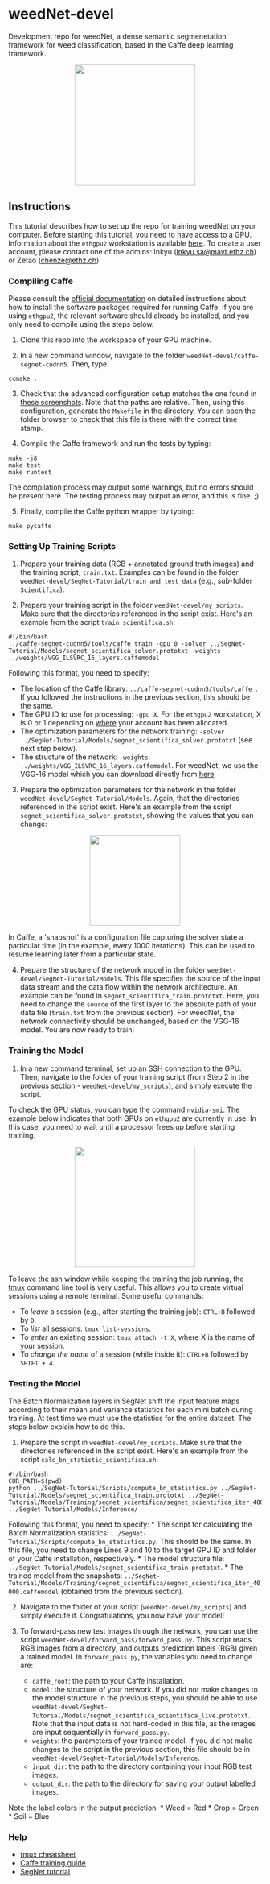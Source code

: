 # weedNet-devel

Development repo for weedNet, a dense semantic segmenetation framework for weed classification, based in the Caffe deep learning framework.

<p align="center"><img src="https://cdn.pbrd.co/images/HfMjJye.png" height="240"/> </p>

## Instructions

This tutorial describes how to set up the repo for training weedNet on your computer. Before starting this tutorial, you need to have access to a GPU. Information about the `ethgpu2` workstation is available [here](https://docs.google.com/spreadsheets/d/1gZWAGAnPVVMpJuJGFkoGH0O_CZ3D9u0XBBJ4nGEEEs8/edit?ts=5ac35276#gid=0). To create a user account, please contact one of the admins: Inkyu (inkyu.sa@mavt.ethz.ch) or Zetao (chenze@ethz.ch).

### Compiling Caffe

Please consult the [official documentation](http://caffe.berkeleyvision.org/installation.html) on detailed instructions about how to install the software packages required for running Caffe. If you are using `ethgpu2`, the relevant software should already be installed, and you only need to compile using the steps below.

1. Clone this repo into the workspace of your GPU machine.

2. In a new command window, navigate to the folder `weedNet-devel/caffe-segnet-cudnn5`. Then, type:

```
ccmake .
```

3. Check that the advanced configuration setup matches the one found in [these screenshots](https://docs.google.com/document/d/1kk-9-stN8oUGd4jZauGp7Yfj81iwxsJ4Kfxs8zKYq_A/edit). Note that the paths are relative. Then, using this configuration, generate the `Makefile` in the directory. You can open the folder browser to check that this file is there with the correct time stamp.

4. Compile the Caffe framework and run the tests by typing:

```
make -j8
make test
make runtest
```

The compilation process may output some warnings, but no errors should be present here. The testing process may output an error, and this is fine. ;)

5. Finally, compile the Caffe python wrapper by typing:

```
make pycaffe
```

### Setting Up Training Scripts

1. Prepare your training data (RGB + annotated ground truth images) and the training script, `train.txt`. Examples can be found in the folder `weedNet-devel/SegNet-Tutorial/train_and_test_data` (e.g., sub-folder `Scientifica`).

2. Prepare your training script in the folder `weedNet-devel/my_scripts`. Make sure that the directories referenced in the script exist. Here's an example from the script `train_scientifica.sh`:

```
#!/bin/bash
../caffe-segnet-cudnn5/tools/caffe train -gpu 0 -solver ../SegNet-Tutorial/Models/segnet_scientifica_solver.prototxt -weights ../weights/VGG_ILSVRC_16_layers.caffemodel
```

Following this format, you need to specify:
* The location of the Caffe library: `../caffe-segnet-cudnn5/tools/caffe `. If you followed the instructions in the previous section, this should be the same.
* The GPU ID to use for processing: `-gpu X`. For the `ethgpu2` workstation, X is 0 or 1 depending on [where](https://docs.google.com/spreadsheets/d/1gZWAGAnPVVMpJuJGFkoGH0O_CZ3D9u0XBBJ4nGEEEs8/edit?ts=5ac35276#gid=0) your account has been allocated.
* The optimization parameters for the network training: `-solver ../SegNet-Tutorial/Models/segnet_scientifica_solver.prototxt` (see next step below).
* The structure of the network: `-weights ../weights/VGG_ILSVRC_16_layers.caffemodel`. For weedNet, we use the VGG-16 model which you can download directly from [here](http://www.robots.ox.ac.uk/~vgg/software/very_deep/caffe/VGG_ILSVRC_16_layers.caffemodel).

3. Prepare the optimization parameters for the network in the folder `weedNet-devel/SegNet-Tutorial/Models`. Again, 
that the directories referenced in the script exist. Here's an example from the script `segnet_scientifica_solver.prototxt`, showing the values that you can change:

<p align="center"><img src="https://cdn.pbrd.co/images/HfMYY3e.png" height="180"/> </p>

In Caffe, a 'snapshot' is a configuration file capturing the solver state a particular time (in the example, every 1000 iterations). This can be used to resume learning later from a particular state.

4. Prepare the structure of the network model in the folder `weedNet-devel/SegNet-Tutorial/Models`. This file specifies the source of the input data stream and the data flow within the network architecture. An example can be found in `segnet_scientifica_train.prototxt`. Here, you need to change the `source` of the first layer to the absolute path of your data file (`train.txt` from the previous section). For weedNet, the network connectivity should be unchanged, based on the VGG-16 model. You are now ready to train!

### Training the Model

1. In a new command terminal, set up an SSH connection to the GPU. Then, navigate to the folder of your training script (from Step 2 in the previous section - `weedNet-devel/my_scripts`), and simply execute the script.

To check the GPU status, you can type the command `nvidia-smi`. The example below indicates that both GPUs on `ethgpu2` are currently in use. In this case, you need to wait until a processor frees up before starting training.

<p align="center"><img src="https://cdn.pbrd.co/images/HfN40Jn.png" height="240"/> </p>

To leave the ssh window while keeping the training the job running, the [tmux](https://www.hamvocke.com/blog/a-quick-and-easy-guide-to-tmux/) command line tool is very useful. This allows you to create virtual sessions using a remote terminal. Some useful commands:

* To *leave* a session (e.g., after starting the training job): `CTRL+B` followed by `D`.
* To *list* all sessions: `tmux list-sessions`.
* To *enter* an existing session: `tmux attach -t X`, where X is the name of your session.
* To *change the name* of a session (while inside it): `CTRL+B` followed by `SHIFT + 4`.

### Testing the Model

The Batch Normalization layers in SegNet shift the input feature maps according to their mean and variance statistics for each mini batch during training. At test time we must use the statistics for the entire dataset. The steps below explain how to do this.

1. Prepare the script in `weedNet-devel/my_scripts`. Make sure that the directories referenced in the script exist. Here's an example from the script `calc_bn_statistic_scientifica.sh`:

```
#!/bin/bash
CUR_PATH=$(pwd)
python ../SegNet-Tutorial/Scripts/compute_bn_statistics.py ../SegNet-Tutorial/Models/segnet_scientifica_train.prototxt ../SegNet-Tutorial/Models/Training/segnet_scientifica/segnet_scientifica_iter_40000.caffemodel ../SegNet-Tutorial/Models/Inference/
```
Following this format, you need to specify:
    * The script for calculating the Batch Normalization statistics: `../SegNet-Tutorial/Scripts/compute_bn_statistics.py`. This should be the same. In this file, you need to change Lines 9 and 10 to the target GPU ID and folder of your Caffe installation, respectively.
    * The model structure file: `../SegNet-Tutorial/Models/segnet_scientifica_train.prototxt`.
    * The trained model from the snapshots: `../SegNet-Tutorial/Models/Training/segnet_scientifica/segnet_scientifica_iter_40000.caffemodel` (obtained from the previous section).

2. Navigate to the folder of your script (`weedNet-devel/my_scripts`) and simply execute it. Congratulations, you now have your model!

3. To forward-pass new test images through the network, you can use the script `weedNet-devel/forward_pass/forward_pass.py`. This script reads RGB images from a directory, and outputs prediction labels (RGB) given a trained model. In `forward_pass.py`, the variables you need to change are:

    * `caffe_root`: the path to your Caffe installation.
    * `model`: the structure of your network. If you did not make changes to the model structure in the previous steps, you should be able to use `weedNet-devel/SegNet-Tutorial/Models/segnet_scientifica_scientifica_live.prototxt`. Note that the input data is not hard-coded in this file, as the images are input sequentially in `forward_pass.py`.
    * `weights`: the parameters of your trained model. If you did not make changes to the script in the previous section, this file should be in `weedNet-devel/SegNet-Tutorial/Models/Inference`.
    * `input_dir`: the path to the directory containing your input RGB test images.
    * `output_dir`: the path to the directory for saving your output labelled images.

Note the label colors in the output prediction:
    * Weed = Red
    * Crop = Green
    * Soil = Blue

### Help
* [tmux cheatsheet](https://gist.github.com/MohamedAlaa/2961058)
* [Caffe training guide](http://shengshuyang.github.io/A-step-by-step-guide-to-Caffe.html)
* [SegNet tutorial](http://mi.eng.cam.ac.uk/projects/segnet/tutorial.html)

